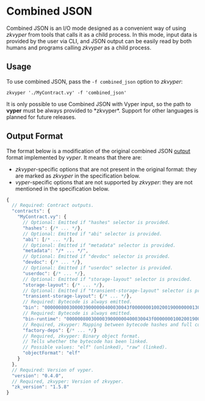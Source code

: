 # Combined JSON

Combined JSON is an I/O mode designed as a convenient way of using *zkvyper* from tools that calls it as a child process. In this mode, input data is provided by the user via CLI, and JSON output can be easily read by both humans and programs calling *zkvyper* as a child process.



## Usage

To use combined JSON, pass the `-f combined_json` option to *zkvyper*:

```shell
zkvyper './MyContract.vy' -f 'combined_json'
```

<div class="warning">
It is only possible to use Combined JSON with Vyper input, so the path to <b>vyper</b> must be always provided to *zkvyper*.
Support for other languages is planned for future releases.
</div>



## Output Format

The format below is a modification of the original combined JSON [output](https://docs.soliditylang.org/en/latest/using-the-compiler.html#output-description) format implemented by *vyper*. It means that there are:
- *zkvyper*-specific options that are not present in the original format: they are marked as *zkvyper* in the specification below.
- *vyper*-specific options that are not supported by *zkvyper*: they are not mentioned in the specification below.

```javascript
{
  // Required: Contract outputs.
  "contracts": {
    "MyContract.vy": {
      // Optional: Emitted if "hashes" selector is provided.
      "hashes": {/* ... */},
      // Optional: Emitted if "abi" selector is provided.
      "abi": [/* ... */],
      // Optional: Emitted if "metadata" selector is provided.
      "metadata": "/* ... */",
      // Optional: Emitted if "devdoc" selector is provided.
      "devdoc": {/* ... */},
      // Optional: Emitted if "userdoc" selector is provided.
      "userdoc": {/* ... */},
      // Optional: Emitted if "storage-layout" selector is provided.
      "storage-layout": {/* ... */},
      // Optional: Emitted if "transient-storage-layout" selector is provided.
      "transient-storage-layout": {/* ... */},
      // Required: Bytecode is always emitted.
      "bin": "0000008003000039000000400030043f0000000100200190000000130000c13d...",
      // Required: Bytecode is always emitted.
      "bin-runtime": "0000008003000039000000400030043f0000000100200190000000130000c13d...",
      // Required, zkvyper: Mapping between bytecode hashes and full contract identifiers (e.g. "MyContract.vy").
      "factory-deps": {/* ... */}
      // Required, zkvyper: Binary object format.
      // Tells whether the bytecode has been linked.
      // Possible values: "elf" (unlinked), "raw" (linked).
      "objectFormat": "elf"
    }
  },
  // Required: Version of vyper.
  "version": "0.4.0",
  // Required, zkvyper: Version of zkvyper.
  "zk_version": "1.5.8"
}
```